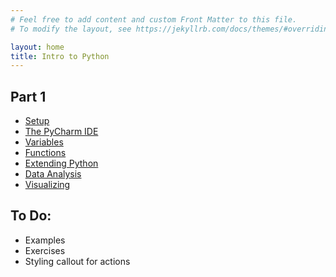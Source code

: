 ```yaml
---
# Feel free to add content and custom Front Matter to this file.
# To modify the layout, see https://jekyllrb.com/docs/themes/#overriding-theme-defaults

layout: home
title: Intro to Python
---
```

## Part 1
* [Setup](steps/setup)
* [The PyCharm IDE](steps/pycharm)
* [Variables](steps/variables)
* [Functions](steps/functions)
* [Extending Python](steps/extending)
* [Data Analysis](steps/analysis)
* [Visualizing](steps/visualizing)

## To Do: 
* Examples
* Exercises
* Styling callout for actions